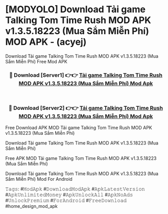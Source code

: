 # [MODYOLO] Download Tải game Talking Tom Time Rush MOD APK v1.3.5.18223 (Mua Sắm Miễn Phí) MOD APK - (acyej)
Download Tải game Talking Tom Time Rush MOD APK v1.3.5.18223 (Mua Sắm Miễn Phí) Free Mod APK

<div align="center">
<h3>🔴 Download [Server1] 👉👉 <a href="https://apk-comot.site?title=Tải_game_Talking_Tom_Time_Rush_MOD_APK_v1.3.5.18223_(Mua_Sắm_Miễn_Phí)">Tải game Talking Tom Time Rush MOD APK v1.3.5.18223 (Mua Sắm Miễn Phí) Mod Apk</a></h3><br>

<h3>🔴 Download [Server2] 👉👉 <a href="https://apk-comot.site?title=Tải_game_Talking_Tom_Time_Rush_MOD_APK_v1.3.5.18223_(Mua_Sắm_Miễn_Phí)">Tải game Talking Tom Time Rush MOD APK v1.3.5.18223 (Mua Sắm Miễn Phí) Mod Apk</a></h3>
</div>


Free Download APK MOD Tải game Talking Tom Time Rush MOD APK v1.3.5.18223 (Mua Sắm Miễn Phí)

Download Tải game Talking Tom Time Rush MOD APK v1.3.5.18223 (Mua Sắm Miễn Phí) 

Free APK MOD Tải game Talking Tom Time Rush MOD APK v1.3.5.18223 (Mua Sắm Miễn Phí) 

Download Tải game Talking Tom Time Rush MOD APK v1.3.5.18223 (Mua Sắm Miễn Phí) Mod For Android

𝚃𝚊𝚐𝚜: #𝙼𝚘𝚍𝙰𝚙𝚔 #𝙳𝚘𝚠𝚗𝚕𝚘𝚊𝚍𝙼𝚘𝚍𝙰𝚙𝚔 #𝙰𝚙𝚔𝙻𝚊𝚝𝚎𝚜𝚝𝚅𝚎𝚛𝚜𝚒𝚘𝚗 #𝙰𝚙𝚔𝚄𝚗𝚕𝚒𝚖𝚒𝚝𝚎𝚍𝙼𝚘𝚗𝚎𝚢 #𝙰𝚙𝚔𝚄𝚗𝚕𝚘𝚌𝚔𝙰𝚕𝚕 #𝙰𝚙𝚔𝙽𝚘𝙰𝚍𝚜 #𝚄𝚗𝚕𝚘𝚌𝚔𝙿𝚛𝚎𝚖𝚒𝚞𝚖 #𝙵𝚘𝚛𝙰𝚗𝚍𝚛𝚘𝚒𝚍 #𝙵𝚛𝚎𝚎𝙳𝚘𝚠𝚗𝚕𝚘𝚊𝚍 #home_design_mod_apk
